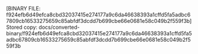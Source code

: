 [BINARY FILE: f924efb6d49efca8cbd32037415e274177a9c6da46638393a1cffd5fa5adbc67809cb16533275659c85abfdf3dcdd7b699cbe66e0681e58c049b2f559f3b]
Stored copy: docs/converted-binary/f924efb6d49efca8cbd32037415e274177a9c6da46638393a1cffd5fa5adbc67809cb16533275659c85abfdf3dcdd7b699cbe66e0681e58c049b2f559f3b
